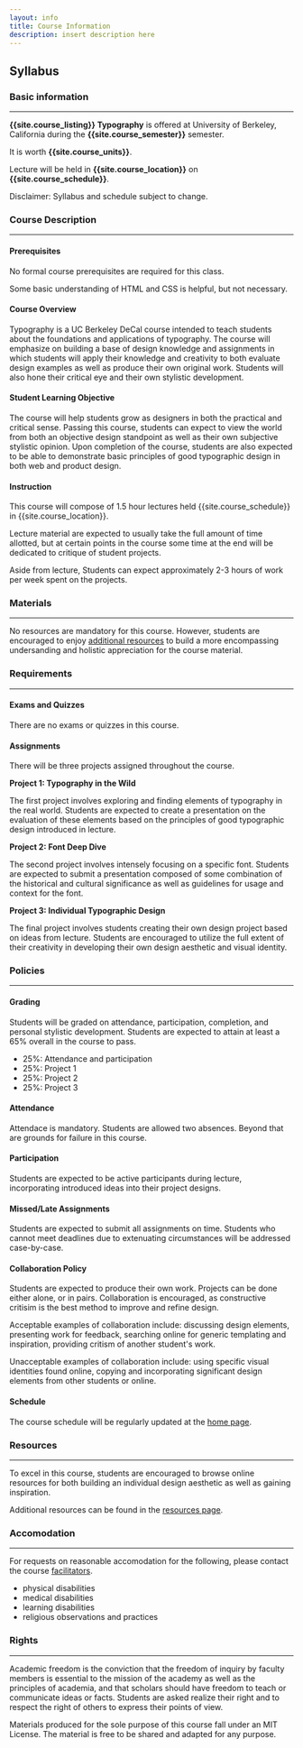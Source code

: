 ```yaml
---
layout: info
title: Course Information
description: insert description here
---
```


## Syllabus

### Basic information
___

**{{site.course_listing}} Typography** is offered at University of Berkeley, California during the **{{site.course_semester}}** semester.

It is worth **{{site.course_units}}**.

Lecture will be held in **{{site.course_location}}** on **{{site.course_schedule}}**.

Disclaimer: Syllabus and schedule subject to change.

### Course Description
___

#### Prerequisites

No formal course prerequisites are required for this class.

Some basic understanding of HTML and CSS is helpful, but not necessary.

#### Course Overview

Typography is a UC Berkeley DeCal course intended to teach students about the foundations and applications of typography. The course will emphasize on building a base of design knowledge and assignments in which students will apply their knowledge and creativity to both evaluate design examples as well as produce their own original work. Students will also hone their critical eye and their own stylistic development.

#### Student Learning Objective

The course will help students grow as designers in both the practical and critical sense. Passing this course, students can expect to view the world from both an objective design standpoint as well as their own subjective stylistic opinion. Upon completion of the course, students are also expected to be able to demonstrate basic principles of good typographic design in both web and product design.

#### Instruction

This course will compose of 1.5 hour lectures held {{site.course_schedule}} in {{site.course_location}}.

Lecture material are expected to usually take the full amount of time allotted, but at certain points in the course some time at the end will be dedicated to critique of student projects.

Aside from lecture, Students can expect approximately 2-3 hours of work per week spent on the projects.

### Materials
___

No resources are mandatory for this course. However, students are encouraged to enjoy [additional resources](/resources) to build a more encompassing undersanding and holistic appreciation for the course material.

### Requirements
___

#### Exams and Quizzes

There are no exams or quizzes in this course.

#### Assignments

There will be three projects assigned throughout the course.

**Project 1: Typography in the Wild**

The first project involves exploring and finding elements of typography in the real world. Students are expected to create a presentation on the evaluation of these elements based on the principles of good typographic design introduced in lecture.

**Project 2: Font Deep Dive**

The second project involves intensely focusing on a specific font. Students are expected to submit a presentation composed of some combination of the historical and cultural significance as well as guidelines for usage and context for the font.

**Project 3: Individual Typographic Design**

The final project involves students creating their own design project based on ideas from lecture. Students are encouraged to utilize the full extent of their creativity in developing their own design aesthetic and visual identity.

### Policies
___

#### Grading

Students will be graded on attendance, participation, completion, and personal stylistic development. Students are expected to attain at least a 65% overall in the course to pass.

* 25%: Attendance and participation
* 25%: Project 1
* 25%: Project 2
* 25%: Project 3

#### Attendance

Attendace is mandatory. Students are allowed two absences. Beyond that are grounds for failure in this course.

#### Participation

Students are expected to be active participants during lecture, incorporating introduced ideas into their project designs.

#### Missed/Late Assignments

Students are expected to submit all assignments on time. Students who cannot meet deadlines due to extenuating circumstances will be addressed case-by-case.

#### Collaboration Policy

Students are expected to produce their own work. Projects can be done either alone, or in pairs. Collaboration is encouraged, as constructive critisim is the best method to improve and refine design.

Acceptable examples of collaboration include: discussing design elements, presenting work for feedback, searching online for generic templating and inspiration, providing critism of another student's work.

Unacceptable examples of collaboration include: using specific visual identities found online, copying and incorporating significant design elements from other students or online.

#### Schedule

The course schedule will be regularly updated at the [home page](/).

### Resources
___

To excel in this course, students are encouraged to browse online resources for both building an individual design aesthetic as well as gaining inspiration.

Additional resources can be found in the [resources page](/resources).

### Accomodation
___

For requests on reasonable accomodation for the following, please contact the course [facilitators](/contact).

* physical disabilities
* medical disabilities
* learning disabilities
* religious observations and practices

### Rights
___

Academic freedom is the conviction that the freedom of inquiry by faculty members is essential to the mission of the academy as well as the principles of academia, and that scholars should have freedom to teach or communicate ideas or facts. Students are asked realize their right and to respect the right of others to express their points of view.

Materials produced for the sole purpose of this course fall under an MIT License. The material is free to be shared and adapted for any purpose.